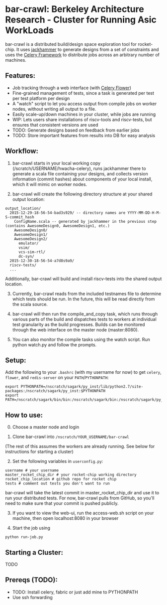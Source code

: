 bar-crawl: Berkeley Architecture Research - Cluster for Running Asic WorkLoads
==============================================================================

bar-crawl is a distributed build/design space exploration tool for rocket-chip. It uses [jackhammer](http://github.com/ucb-bar/jackhammer) to generate designs from a set of constraints and uses the [Celery Framework](http://www.celeryproject.org/) to distribute jobs across an arbitrary number of machines.

Features:
-----------------------

* Job tracking through a web interface (with [Celery Flower](https://github.com/mher/flower))
* Fine-grained management of tests, since a task is generated per test per test platform per design
* A "watch" script to let you access output from compile jobs on worker nodes, without writing all output to a file.
* Easily scale-up/down machines in your cluster, while jobs are running
* WIP: Lets users share installations of riscv-tools and riscv-tests, but ensures that consistent versions are used
* TODO: Generate designs based on feedback from earlier jobs
* TODO: Store important features from results into DB for easy analysis

Workflow:
-----------------------

1) bar-crawl starts in your local working copy (/scratch/USERNAME/hwacha-celery), runs jackhammer there to generate a scala file containing your designs, and collects version information (commit hashes) about components of your local install, which it will mimic on worker nodes.

2) bar-crawl will create the following directory structure at your shared output location: 
``` 
output_location/
  2015-12-29-18-56-54-bad3s929/ -- directory names are YYYY-MM-DD-H-M-S-commit_hash
    ConfigName.scala -- generated by jackhammer in the previous step (contains AwesomeDesign0, AwesomeDesign1, etc.)
    AwesomeDesign0/
    AwesomeDesign1/
    AwesomeDesign2/
      emulator/
      vsim/
      vcs-sim-rtl/
      dc-syn/
  2015-12-30-18-56-54-a7d8s9a9/
  riscv-tests/
  ...
``` 
Additionally, bar-crawl will build and install riscv-tests into the shared output location.

3) Currently, bar-crawl reads from the included testnames file to determine which tests should be run. In the future, this will be read directly from the scala source.

4) bar-crawl will then run the compile_and_copy task, which runs through various parts of the build and dispatches tests to workers at individual test granularity as the build progresses. Builds can be monitored through the web interface on the master node (master:8080). 

5) You can also monitor the compile tasks using the watch script. Run python watch.py and follow the prompts.

Setup:
-----------------------

Add the following to your `.bashrc` (with my username for now) to get `celery`, `flower`, and `redis-server` on your `PATH`/`PYTHONPATH`:

```
export PYTHONPATH=/nscratch/sagark/py_inst/lib/python2.7/site-packages:/nscratch/sagark/py_inst:$PYTHONPATH
export PATH=/nscratch/sagark/bin/bin:/nscratch/sagark/bin:/nscratch/sagark/py_inst/bin:~/bin:$PATH
```

How to use:
-----------------------

0) Choose a master node and login

1) Clone bar-crawl into `/nscratch/YOUR_USERNAME/bar-crawl`

(The rest of this assumes the workers are already running. See below for instructions
for starting a cluster)

2) Set the following variables in `userconfig.py`:

```
username # your username
master_rocket_chip_dir # your rocket-chip working directory
rocket_chip_location # github repo for rocket chip
tests # comment out tests you don't want to run
```

bar-crawl will take the latest commit in master_rocket_chip_dir and use it to 
run your distributed tests. For now, bar-crawl pulls from GitHub, so you'll 
need to make sure that your commit is pushed publicly.

3) If you want to view the web-ui, run the access-web.sh script on your 
machine, then open localhost:8080 in your browser

4) Start the job using

```
python run-job.py
```


Starting a Cluster:
----------------------------

TODO

Prereqs (TODO):
-----------------------
- TODO: Install celery, fabric or just add mine to PYTHONPATH
- Use ssh forwarding
